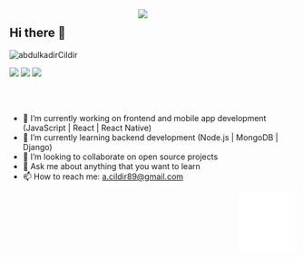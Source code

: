 <img src="https://github-readme-stats.vercel.app/api?username=abdulkadirCildir&show_icons=true&theme=tokyonight" align='right' width="55%">

## Hi there 👋
<p align="left"> <img src="https://komarev.com/ghpvc/?username=abdulkadirCildir" alt="abdulkadirCildir" /> </p>
<!-- ![](https://komarev.com/ghpvc/?username=abdulkadirCildir&color=green) -->

[![](https://img.shields.io/badge/linkedin-%230077B5.svg?&style=for-the-badge&logo=linkedin&logoColor=white)](https://www.linkedin.com/in/abdulkadir-cildir/)
[![](https://img.shields.io/badge/medium-%2312100E.svg?&style=for-the-badge&logo=medium&logoColor=white)](https://medium.com/@a.cildir89/about)
[![](https://img.shields.io/badge/twitter-%231DA1F2.svg?&style=for-the-badge&logo=twitter&logoColor=white)](https://twitter.com/AbdulkadirCild1)

<!-- <img src="./react_animation.gif" alt="react-native" width="20%" height="20%" align="right"> -->
<br> <br>
- 🔭 I’m currently working on frontend and mobile app development (JavaScript | React | React Native)
- 🌱 I’m currently learning backend development (Node.js | MongoDB | Django)
- 👯 I’m looking to collaborate on open source projects
- 💬 Ask me about anything that you want to learn
- 📫 How to reach me: a.cildir89@gmail.com

<img src="./react_animation.gif" alt="react-native" width="20%" height="20%" align="right">

<!--
**abdulkadirCildir/abdulkadirCildir** is a ✨ _special_ ✨ repository because its `README.md` (this file) appears on your GitHub profile.

Here are some ideas to get you started:

- 🔭 I’m currently working on ...
- 🌱 I’m currently learning ...
- 👯 I’m looking to collaborate on ...
- 🤔 I’m looking for help with ...
- 💬 Ask me about ...
- 📫 How to reach me: ...
- 😄 Pronouns: ...
- ⚡ Fun fact: ...
-->
